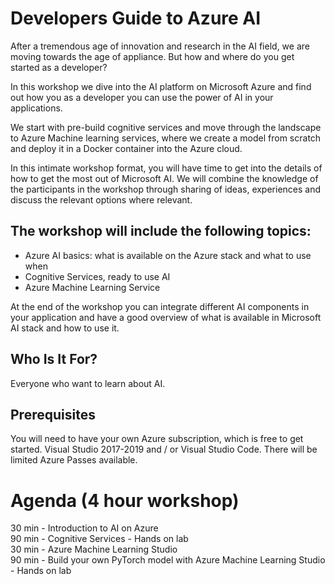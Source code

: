 # Developers Guide to Azure AI

After a tremendous age of innovation and research in the AI field, we are moving towards the age of appliance. But how and where do you get started as a developer?

In this workshop we dive into the AI platform on Microsoft Azure and find out how you as a developer you can use the power of AI in your applications.

We start with pre-build cognitive services and move through the landscape to Azure Machine learning services, where we create a model from scratch and deploy it in a Docker container into the Azure cloud.

In this intimate workshop format, you will have time to get into the details of how to get the most out of Microsoft AI. We will combine the knowledge of the participants in the workshop through sharing of ideas, experiences and discuss the relevant options where relevant.

## The workshop will include the following topics:
-	Azure AI basics: what is available on the Azure stack and what to use when
-	Cognitive Services, ready to use AI
-	Azure Machine Learning Service

At the end of the workshop you can integrate different AI components in your application and have a good overview of what is available in Microsoft AI stack and how to use it.

## Who Is It For?
Everyone who want to learn about AI.

## Prerequisites
You will need to have your own Azure subscription, which is free to get started. Visual Studio 2017-2019 and / or Visual Studio Code. There will be limited Azure Passes available.

# Agenda (4 hour workshop)
30 min - Introduction to AI on Azure   
90 min - Cognitive Services - Hands on lab   
30 min - Azure Machine Learning Studio   
90 min - Build your own PyTorch model with Azure Machine Learning Studio - Hands on lab    
